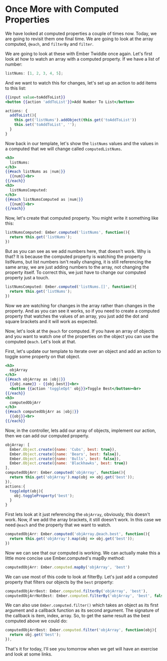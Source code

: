 # Once More with Computed Properties

We have looked at computed properties a couple of times now. Today, we are going to revisit them one final time. We are going to look at the array computed, `@each`, and `filterBy` and `filter`.

We are going to look at these with Ember Twiddle once again. Let's first look at how to watch an array with a computed property. If we have a list of number:

```JavaScript
listNums: [1, 2, 3, 4, 5];
```
And we want to watch this for changes, let's set up an action to add items to this list:

```handlebars
{{input value=toAddToList}}
<button {{action 'addToList'}}>Add Number To List</button>
```

```JavaScript
actions: {
  addToList(){
    this.get('listNums').addObject(this.get('toAddToList'))
    this.set('toAddToList', '');
  }
}
```

Now back in our template, let's show the `listNums` values and the values in a computed that we will change called `computedListNums`.

```handlebars
<h3>
  listNums:
</h3>
{{#each listNums as |num|}}
  {{num}}<br>
{{/each}}
<h3>
  listNumsComputed:
</h3>
{{#each listNumsComputed as |num|}}
  {{num}}<br>
{{/each}}
```

Now, let's create that computed property. You might write it something like this:

```JavaScript
listNumsComputed: Ember.computed('listNums', function(){
  return this.get('listNums');
})
```

But as you can see as we add numbers here, that doesn't work. Why is that? It is because the computed property is watching the property listNums, but list numbers isn't really changing, it is still referencing the same array, we are just adding numbers to the array, not changing the property itself. To correct this, we just have to change our computed property just a touch.

```JavaScript
listNumsComputed: Ember.computed('listNums.[]', function(){
  return this.get('listNums');
})
```

Now we are watching for changes in the array rather than changes in the property. And as you can see it works, so if you need to create a computed property that watches the values of an array, you just add the dot and square brackets and it will work as expected.

Now, let's look at the `@each` for computed. If you have an array of objects and you want to watch one of the properties on the object you can use the computed `@each`. Let's look at that.

First, let's update our template to iterate over an object and add an action to toggle some property on that object.

```handlebars
<h3>
  objArray
</h3>
{{#each objArray as |obj|}}
  {{obj.name}} - {{obj.best}}<br>
  <button {{action 'toggleOpt' obj}}>Toggle Best</button><br>
{{/each}}
<h3>
  computedObjArr
</h3>
{{#each computedObjArr as |obj|}}
  {{obj}}<br>
{{/each}}
```

Now, in the controller, lets add our array of objects, implement our action, then we can add our computed property.

```JavaScript
objArray: [
  Ember.Object.create({name: 'Cubs', best: true}),
  Ember.Object.create({name: 'Bears', best: false}),
  Ember.Object.create({name: 'Bulls', best: false}),
  Ember.Object.create({name: 'Blackhawks', best: true})
],
computedObjArr: Ember.computed('objArray', function(){
  return this.get('objArray').map(obj => obj.get('best'));
}),
actions:{
  toggleOpt(obj){
    obj.toggleProperty('best');
  }
}
```

First lets look at it just referencing the `objArray`, obviously, this doesn't work. Now, if we add the array brackets, it still doesn't work. In this case we need `@each` and the property that we want to watch.

```JavaScript
computedObjArr: Ember.computed('objArray.@each.best', function(){
  return this.get('objArray').map(obj => obj.get('best'));
})
```

Now we can see that our computed is working. We can actually make this a little more concise use Ember.computed's mapBy method:

```JavaScript
computedObjArr: Ember.computed.mapBy('objArray', 'best')
```

We can use most of this code to look at filterBy. Let's just add a computed property that filters our objects by the `best` property:

```JavaScript
computedObjArrBest: Ember.computed.filterBy('objArray', 'best'),
computedObjArrNotBest: Ember.computed.filterBy('objArray', 'best', false),
```

We can also use `Ember.computed.filter()` which takes an object as its first argument and a callback function as its second argument. The signature of the callback is item, index, array. So, to get the same result as the best computed above we could do:

```JavaScript
computedObjArrBest: Ember.computed.filter('objArray', function(obj){
  return obj.get('best');
}),
```

That's it for today, I'll see you tomorrow when we get will have an exercise and look at some links.
